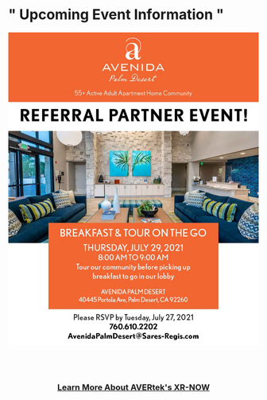 # " Upcoming  Event  Information " <!-- Loads <model-viewer> for old browsers like IE11: -->

  <p align="center">
  <img src="images/Header 1a.jpg" width=750>
  </p>
  <br><br>
<h3 style="text-align: center;" markdown="1"><a href="https://avertek.net/" onclick="getOutboundLink('https://avertek.net/'); return false;">Learn More About AVERtek's XR-NOW</a></h3> 
  <br><br>
